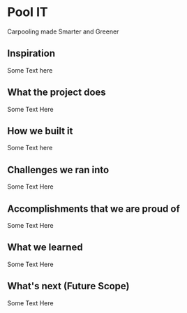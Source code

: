 # Pool IT

Carpooling made Smarter and Greener

## Inspiration

Some Text here

## What the project does

Some Text Here

## How we built it

Some Text here

## Challenges we ran into

Some Text Here

## Accomplishments that we are proud of

Some Text Here

## What we learned

Some Text Here

## What's next (Future Scope)

Some Text Here
